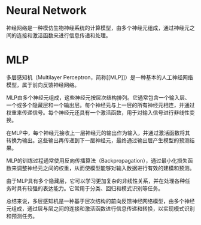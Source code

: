 # Neural Network
神经网络是一种模仿生物神经系统的计算模型，由多个神经元组成，通过神经元之间的连接和激活函数来进行信息传递和处理。
# MLP
多层感知机（Multilayer Perceptron，简称[[MLP]]）是一种基本的人工神经网络模型，属于前向反馈神经网络。

MLP由多个神经元组成，这些神经元按层次结构排列。它通常包含一个输入层、一个或多个隐藏层和一个输出层。每个神经元与上一层的所有神经元相连，并通过权重来传递信号。每个神经元还具有一个激活函数，用于对输入信号进行非线性变换。

在MLP中，每个神经元接收上一层神经元的输出作为输入，并通过激活函数将其转换为输出。这些输出再传递到下一层神经元，最终通过输出层产生模型的预测结果。

MLP的训练过程通常使用反向传播算法（Backpropagation），通过最小化损失函数来调整神经元之间的权重，从而使模型能够对输入数据进行有效的建模和预测。

由于MLP具有多个隐藏层，它可以学习更加复杂的非线性关系，并在处理各种任务时具有较强的表达能力。它常用于分类、回归和模式识别等任务。

总结来说，多层感知机是一种基于层次结构的前向反馈神经网络模型，由多个神经元组成，通过层与层之间的连接和激活函数进行信息传递和转换，以实现模式识别和预测任务。
